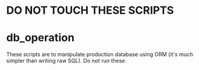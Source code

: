 # DO NOT TOUCH THESE SCRIPTS
# db_operation
These scripts are to manipulate production database using ORM (it's much simpler than writing raw SQL). Do not run these.